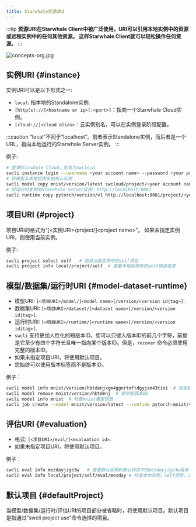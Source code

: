 ```yaml
---
title: Starwhale资源URI
---
```


:::tip
**资源URI在Starwhale Client中被广泛使用。URI可以引用本地实例中的资源或远程实例中的任何其他资源。 这样Starwhale Client就可以轻松操作任何资源。**
:::

![concepts-org.jpg](../img/concepts-org.jpg)

## 实例URI {#instance}

实例URI可以是以下形式之一:

- `local`: 指本地的Standalone实例.
- `[http(s)://]<hostname or ip>[:<port>]`：指向一个Starwhale Cloud实例。
- `[cloud://]<cloud alias>`：云实例别名，可以在实例登录阶段配置。

:::caution
“local”不同于“localhost”。前者表示Standalone实例，而后者是一个URL，指向本地运行的Starwhale Server实例。
:::

例子:

```bash
# 登录Starwhale Cloud，别名为swcloud
swcli instance login --username <your account name> --password <your password> https://cloud.starwhale.ai --alias swcloud
# 将模型从本地实例复制到云实例
swcli model copy mnist/version/latest swcloud/project/<your account name>/demo
# 将运行时复制到Starwhale Server实例：http://localhost:8081
swcli runtime copy pytorch/version/v1 http://localhost:8081/project/<your account name>/demo
```

## 项目URI {#project}

项目URI的格式为“[<实例URI>/project/]&lt;project name>”。 如果未指定实例URI，则使用当前实例。

例子:

```bash
swcli project select self   # 选择当前实例中的self项目
swcli project info local/project/self  # 查看本地实例中的self项目信息
```

## 模型/数据集/运行时URI {#model-dataset-runtime}

- 模型URI: `[<项目URI>/model/]<model name>[/version/<version id|tag>]`.
- 数据集URI: `[<项目URI>/dataset/]<dataset name>[/version/<version id|tag>]`.
- 运行时URI: `[<项目URI>/runtime/]<runtime name>[/version/<version id|tag>]`.
- `swcli` 支持更加人性化的短版本ID。您可以只键入版本ID的前几个字符，前提是它至少有四个字符长且唯一指向某个版本ID。但是，`recover` 命令必须使用完整的版本ID。
- 如果未指定项目URI，将使用默认项目。
- 您始终可以使用版本标签而不是版本ID。

例子：

```bash
swcli model info mnist/version/hbtdenjxgm4ggnrtmftdgyjzm43tioi  # 检查模型信息，模型名称：mnist，版本：hbtdenjxgm4ggnrtmftdgyjzm43tioi
swcli model remove mnist/version/hbtdenj  # 使用短版本ID
swcli model info mnist  # 检查mnist模型信息
swcli job create --model mnist/version/latest --runtime pytorch-mnist/version/latest --dataset mnist/version/latest # 使用版本标签
```

## 评估URI {#evaluation}

- 格式: `[<项目URI>/eval/]<evaluation id>`.
- 如果未指定项目URI，将使用默认项目。

例子：

```bash
swcli eval info mezdayjzge3w   # 查看默认实例和默认项目中的mezdayjzge3w版本
swcli eval info local/project/self/eval/mezday # 检查本地实例，self项目，评估id:mezday
```

## 默认项目 {#defaultProject}

当模型/数据集/运行时/评估URI的项目部分被省略时，将使用默认项目。默认项目是指通过“swcli project use”命令选择的项目。
